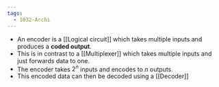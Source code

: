 ```yaml
---
tags:
  - 1032-Archi
---
```

- An encoder is a [[Logical circuit]] which takes multiple inputs and produces a **coded output**.
- This is in contrast to a [[Multiplexer]] which takes multiple inputs and just forwards data to one.
- The encoder takes $2^n$ inputs and encodes to $n$ outputs.
- This encoded data can then be decoded using a [[Decoder]]
